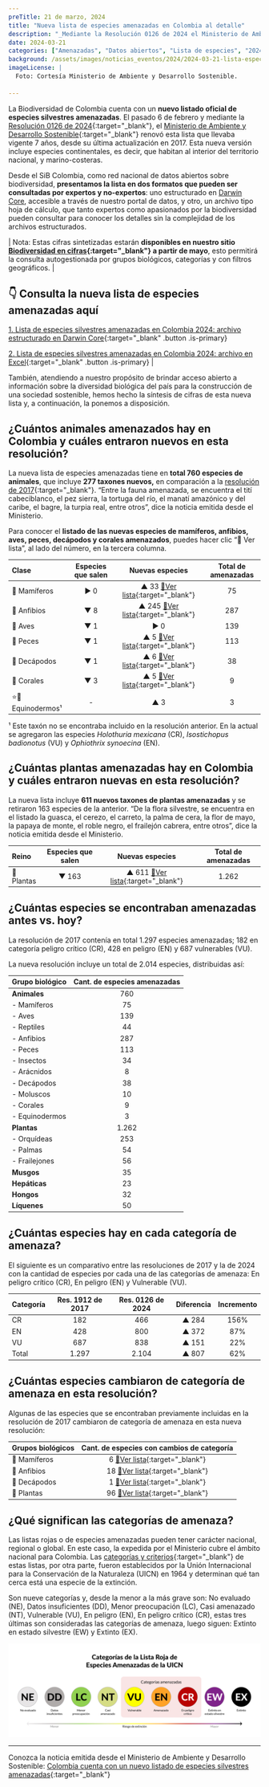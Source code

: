 ```yaml
---
preTitle: 21 de marzo, 2024
title: "Nueva lista de especies amenazadas en Colombia al detalle"
description: "_Mediante la Resolución 0126 de 2024 el Ministerio de Ambiente y Desarrollo Sostenible renovó la lista de especies silvestres amenazadas para la biodiversidad de Colombia, que llevaba vigente 7 años desde su última actualización._"
date: 2024-03-21
categories: ["Amenazadas", "Datos abiertos", "Lista de especies", "2024"]
background: /assets/images/noticias_eventos/2024/2024-03-21-lista-especies-amenazadas-colombia.jpg
imageLicense: |
  Foto: Cortesía Ministerio de Ambiente y Desarrollo Sostenible.

---
```


La Biodiversidad de Colombia cuenta con un **nuevo listado oficial de especies silvestres amenazadas**. El pasado 6 de febrero y mediante la [Resolución 0126 de 2024](https://www.minambiente.gov.co/wp-content/uploads/2024/02/Resolucion-0126-de-2024.pdf){:target="_blank"}, el [Ministerio de Ambiente y Desarrollo Sostenible](https://www.minambiente.gov.co/){:target="_blank"} renovó esta lista que llevaba vigente 7 años, desde su última actualización en 2017. Esta nueva versión incluye especies continentales, es decir, que habitan al interior del territorio nacional, y marino-costeras. 

Desde el SiB Colombia, como red nacional de datos abiertos sobre biodiversidad, **presentamos la lista en dos formatos que pueden ser consultadas por expertos y no-expertos**: uno estructurado en [Darwin Core](https://biodiversidad.co/elementos-darwin-core), accesible a través de nuestro portal de datos, y otro, un archivo tipo hoja de cálculo, que tanto expertos como apasionados por la biodiversidad pueden consultar para conocer los detalles sin la complejidad de los archivos estructurados.

| Nota: Estas cifras sintetizadas estarán **disponibles en nuestro sitio [Biodiversidad en cifras](https://cifras.biodiversidad.co/){:target="_blank"} a partir de mayo**, esto permitirá la consulta autogestionada por grupos biológicos, categorías y con filtros geográficos. |


## 👇 Consulta la nueva lista de especies amenazadas aquí 

[1. Lista de especies silvestres amenazadas en Colombia 2024: archivo estructurado en Darwin Core](https://ipt.biodiversidad.co/sib/resource?r=especies-amenazadas-mads-2024#anchor-description){:target="_blank" .button .is-primary}

[2. Lista de especies silvestres amenazadas en Colombia 2024: archivo en Excel](https://docs.google.com/spreadsheets/d/1D6P01RAMTaY_yyCYGK992TflNKcAYkdK/edit#gid=448828807){:target="_blank" .button .is-primary} |

También, atendiendo a nuestro propósito de brindar acceso abierto a información sobre la diversidad biológica del país para la construcción de una sociedad sostenible, hemos hecho la síntesis de cifras de esta nueva lista y, a continuación, la ponemos a disposición.


## ¿Cuántos animales amenazados hay en Colombia y cuáles entraron nuevos en esta resolución?

La nueva lista de especies amenazadas tiene en **total 760 especies de animales**, que incluye **277 taxones nuevos,** en comparación a la [resolución de 2017](https://www.minambiente.gov.co/wp-content/uploads/2021/10/resolucion-1912-de-2017.pdf){:target="_blank"}. “Entre la fauna amenazada, se encuentra el tití cabeciblanco, el pez sierra, la tortuga del río, el manatí amazónico y del caribe, el bagre, la turpia real, entre otros”, dice la noticia emitida desde el Ministerio.

Para conocer el **listado de las nuevas especies de mamíferos, anfibios, aves, peces, decápodos y corales amenazados**, puedes hacer clic “🔗 Ver lista”, al lado del número, en la tercera columna.

| **Clase** | **Especies que salen** | **Nuevas especies** | **Total de amenazadas** |
|:---|:---:|:---:|:---:|
| 🐆 Mamíferos | ▶ 0 | ▲ 33 [🔗Ver lista](https://docs.google.com/spreadsheets/d/1BzfPtexHMbTv4VXx_eTxiVJyDJZNT4oyjCBUWy4fs4w/edit#gid=0){:target="_blank"} | 75 |
| 🐸 Anfibios | ▼ 8 | ▲ 245 [🔗Ver lista](https://docs.google.com/spreadsheets/d/1BzfPtexHMbTv4VXx_eTxiVJyDJZNT4oyjCBUWy4fs4w/edit#gid=1688084912){:target="_blank"} | 287 |
| 🦜 Aves | ▼ 1 | ▶ 0 | 139 |
| 🐠 Peces | ▼ 1 | ▲ 5 [🔗Ver lista](https://docs.google.com/spreadsheets/d/1BzfPtexHMbTv4VXx_eTxiVJyDJZNT4oyjCBUWy4fs4w/edit#gid=1100589061){:target="_blank"} | 113 |
| 🦀 Decápodos | ▼ 1 | ▲ 6 [🔗Ver lista](https://docs.google.com/spreadsheets/d/1BzfPtexHMbTv4VXx_eTxiVJyDJZNT4oyjCBUWy4fs4w/edit#gid=1251572509){:target="_blank"} | 38 |
| 🪸 Corales | ▼ 3 | ▲ 5 [🔗Ver lista](https://docs.google.com/spreadsheets/d/1BzfPtexHMbTv4VXx_eTxiVJyDJZNT4oyjCBUWy4fs4w/edit#gid=1100589061){:target="_blank"} | 9 |
| ⭐🌊 Equinodermos¹ | - | ▲ 3 | 3 |

¹ Este taxón no se encontraba incluido en la resolución anterior. En la actual se agregaron las especies _Holothuria mexicana_ (CR), _Isostichopus badionotus_ (VU) y _Ophiothrix synoecina_ (EN).


## ¿Cuántas plantas amenazadas hay en Colombia y cuáles entraron nuevas en esta resolución? 

La nueva lista incluye **611 nuevos taxones de plantas amenazadas** y se retiraron 163 especies de la anterior. “De la flora silvestre, se encuentra en el listado la guasca, el cerezo, el carreto, la palma de cera, la flor de mayo, la papaya de monte, el roble negro, el frailejón cabrera, entre otros”, dice la noticia emitida desde el Ministerio.

| **Reino** | **Especies que salen** | **Nuevas especies** |  **Total de amenazadas**  |
|:---|:---:|:---:|:---:|
| 🌿 Plantas | ▼ 163 | ▲ 611 [🔗Ver lista](https://docs.google.com/spreadsheets/d/1BzfPtexHMbTv4VXx_eTxiVJyDJZNT4oyjCBUWy4fs4w/edit#gid=484537127){:target="_blank"} | 1.262 |


## ¿Cuántas especies se encontraban amenazadas antes vs. hoy?

La resolución de 2017 contenía en total 1.297 especies amenazadas; 182 en categoría peligro crítico (CR), 428 en peligro (EN) y 687 vulnerables (VU).

La nueva resolución incluye un total de 2.014 especies, distribuidas así:

| **Grupo biológico** | **Cant. de especies amenazadas** |
|:---|:---:|
| **Animales** | 760 |
| - Mamíferos | 75 |
| - Aves | 139 |
| - Reptiles | 44 |
| - Anfibios | 287 |
| - Peces | 113 |
| - Insectos | 34 |
| - Arácnidos | 8 |
| - Decápodos | 38 |
| - Moluscos | 10 |
| - Corales | 9 |
| - Equinodermos | 3 |
| **Plantas** | 1.262 |
| - Orquídeas | 253 |
| - Palmas | 54 |
| - Frailejones | 56 |
| **Musgos** | 35 |
| **Hepáticas** | 23 |
| **Hongos** | 32 |
| **Líquenes** | 50 |


## ¿Cuántas especies hay en cada categoría de amenaza?

El siguiente es un comparativo entre las resoluciones de 2017 y la de 2024 con la cantidad de especies por cada una de las categorías de amenaza: En peligro crítico (CR), En peligro (EN) y Vulnerable (VU).

| **Categoría** | **Res. 1912 de 2017** | **Res. 0126 de 2024** | **Diferencia** | **Incremento** |
|:---|:---:|:---:|:---:|:---:|
| CR | 182 | 466 | ▲ 284 | 156% |
| EN | 428 | 800 | ▲ 372 | 87% |
| VU | 687 | 838 | ▲ 151 | 22% |
| Total | 1.297 | 2.104 | ▲ 807 | 62% |


## ¿Cuántas especies cambiaron de categoría de amenaza en esta resolución?

Algunas de las especies que se encontraban previamente incluidas en la resolución de 2017 cambiaron de categoría de amenaza en esta nueva resolución:

| **Grupos biológicos** | **Cant. de especies con cambios de categoría** |
|:---|:---:|
| 🐆 Mamíferos | 6 [🔗Ver lista](https://docs.google.com/spreadsheets/d/1BzfPtexHMbTv4VXx_eTxiVJyDJZNT4oyjCBUWy4fs4w/edit#gid=1730209782){:target="_blank"} |
| 🐸 Anfibios | 18 [🔗Ver lista](https://docs.google.com/spreadsheets/d/1BzfPtexHMbTv4VXx_eTxiVJyDJZNT4oyjCBUWy4fs4w/edit#gid=362216660){:target="_blank"} |
| 🦀 Decápodos | 1 [🔗Ver lista](https://docs.google.com/spreadsheets/d/1BzfPtexHMbTv4VXx_eTxiVJyDJZNT4oyjCBUWy4fs4w/edit#gid=1092705264){:target="_blank"} |
| 🌿 Plantas | 96 [🔗Ver lista](https://docs.google.com/spreadsheets/d/1BzfPtexHMbTv4VXx_eTxiVJyDJZNT4oyjCBUWy4fs4w/edit#gid=1620272825){:target="_blank"} |


## ¿Qué significan las categorías de amenaza?

Las listas rojas o de especies amenazadas pueden tener carácter nacional, regional o global. En este caso, la expedida por el Ministerio cubre el ámbito nacional para Colombia. Las [categorías y criterios](https://www.iucnredlist.org/es#:~:text=Divide%20especies%20en%20nueve%20categor%C3%ADas,en%20Estado%20Silvestre%20y%20Extinto.){:target="_blank"} de estas listas, por otra parte, fueron establecidos por la Unión Internacional para la Conservación de la Naturaleza (UICN) en 1964 y determinan qué tan cerca está una especie de la extinción.

Son nueve categorías y, desde la menor a la más grave son: No evaluado (NE), Datos insuficientes (DD), Menor preocupación (LC), Casi amenazado (NT), Vulnerable (VU), En peligro (EN), En peligro crítico (CR), estas tres últimas son consideradas las categorías de amenaza, luego siguen: Extinto en estado silvestre (EW) y Extinto (EX).

![Categorías de La Lista Roja de Especies Amenazadas de la UICN](/assets/images/noticias_eventos/2024/2024-03-21-categorias-uicn.png)


---

Conozca la noticia emitida desde el Ministerio de Ambiente y Desarrollo Sostenible: [Colombia cuenta con un nuevo listado de especies silvestres amenazadas](https://www.minambiente.gov.co/colombia-cuenta-con-un-nuevo-listado-de-especies-silvestres-amenazadas/){:target="_blank"}

